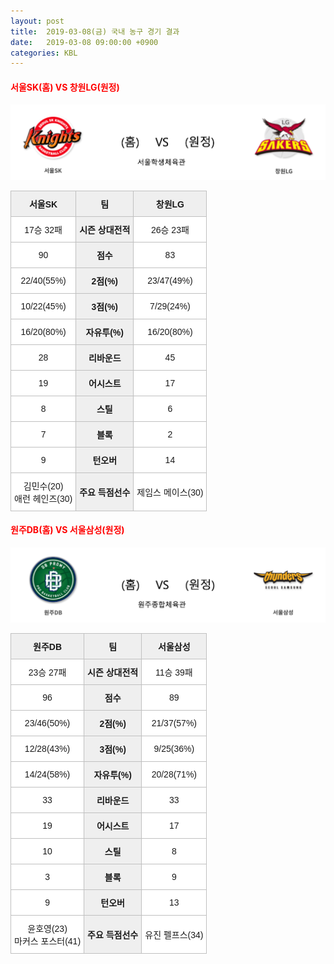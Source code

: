 ```yaml
---
layout: post
title:  2019-03-08(금) 국내 농구 경기 결과
date:   2019-03-08 09:00:00 +0900
categories: KBL
---
```


#### <span style="color:red"> 서울SK(홈) VS 창원LG(원정) </span>
![서울SK_창원LG.png](../images/kbl/match/서울SK_창원LG.png)

<style type="text/css">
.tg  {border-collapse:collapse;border-spacing:0;}
.tg td{font-family:Arial, sans-serif;font-size:14px;padding:10px 5px;border-style:solid;border-width:1px;overflow:hidden;word-break:normal;border-color:#c0c0c0;}
.tg th{font-family:Arial, sans-serif;font-size:14px;font-weight:normal;padding:10px 5px;border-style:solid;border-width:1px;overflow:hidden;word-break:normal;border-color:#c0c0c0;}
.tg .tg-dcpn{background-color:#ffffff;border-color:#c0c0c0;text-align:center;vertical-align:middle}
.tg .tg-txr3{background-color:#ffffff;border-color:#c0c0c0;text-align:center;vertical-align:middle}
.tg .tg-o8le{background-color:#efefef;border-color:#c0c0c0;text-align:center;vertical-align:middle}
.tg .tg-rr9t{font-weight:bold;background-color:#efefef;border-color:#c0c0c0;text-align:center;vertical-align:middle}
.tg .tg-wazi{background-color:#efefef;border-color:#c0c0c0;text-align:center;vertical-align:middle}
</style>

<table class="tg">
  <tr>
    <th class="tg-rr9t">서울SK</th>
    <th class="tg-rr9t">팀</th>
    <th class="tg-rr9t">창원LG</th>
  </tr>
  <tr>
    <td class="tg-dcpn">17승 32패</td>
    <td class="tg-rr9t">시즌 상대전적</td>
    <td class="tg-dcpn">26승 23패</td>
  </tr>
  <tr>
    <td class="tg-dcpn">90</td>
    <td class="tg-rr9t">점수</td>
    <td class="tg-dcpn">83</td>
  </tr>
  <tr>
    <td class="tg-dcpn">22/40(55%)</td>
    <td class="tg-rr9t">2점(%)</td>
    <td class="tg-dcpn">23/47(49%)</td>
  </tr>
  <tr>
    <td class="tg-dcpn">10/22(45%)</td>
    <td class="tg-rr9t">3점(%)</td>
    <td class="tg-dcpn">7/29(24%)</td>
  </tr>
  <tr>
    <td class="tg-dcpn">16/20(80%)</td>
    <td class="tg-rr9t">자유투(%)</td>
    <td class="tg-dcpn">16/20(80%)</td>
  </tr>
  <tr>
    <td class="tg-dcpn">28</td>
    <td class="tg-rr9t">리바운드</td>
    <td class="tg-dcpn">45</td>
  </tr>
  <tr>
    <td class="tg-dcpn">19</td>
    <td class="tg-rr9t">어시스트</td>
    <td class="tg-dcpn">17</td>
  </tr>
  <tr>
    <td class="tg-dcpn">8</td>
    <td class="tg-rr9t">스틸</td>
    <td class="tg-dcpn">6</td>
  </tr>
  <tr>
    <td class="tg-dcpn">7</td>
    <td class="tg-rr9t">블록</td>
    <td class="tg-dcpn">2</td>
  </tr>
  <tr>
    <td class="tg-dcpn">9</td>
    <td class="tg-rr9t">턴오버</td>
    <td class="tg-dcpn">14</td>
  </tr>
  <tr>
    <td class="tg-dcpn">김민수(20)<br>애런 헤인즈(30)</td>
    <td class="tg-rr9t">주요 득점선수</td>
    <td class="tg-dcpn">제임스 메이스(30)</td>
  </tr>
</table>

#### <span style="color:red"> 원주DB(홈) VS 서울삼성(원정) </span>
![원주DB_서울삼성.png](../images/kbl/match/원주DB_서울삼성.png)

<style type="text/css">
.tg  {border-collapse:collapse;border-spacing:0;}
.tg td{font-family:Arial, sans-serif;font-size:14px;padding:10px 5px;border-style:solid;border-width:1px;overflow:hidden;word-break:normal;border-color:#c0c0c0;}
.tg th{font-family:Arial, sans-serif;font-size:14px;font-weight:normal;padding:10px 5px;border-style:solid;border-width:1px;overflow:hidden;word-break:normal;border-color:#c0c0c0;}
.tg .tg-dcpn{background-color:#ffffff;border-color:#c0c0c0;text-align:center;vertical-align:middle}
.tg .tg-txr3{background-color:#ffffff;border-color:#c0c0c0;text-align:center;vertical-align:middle}
.tg .tg-o8le{background-color:#efefef;border-color:#c0c0c0;text-align:center;vertical-align:middle}
.tg .tg-rr9t{font-weight:bold;background-color:#efefef;border-color:#c0c0c0;text-align:center;vertical-align:middle}
.tg .tg-wazi{background-color:#efefef;border-color:#c0c0c0;text-align:center;vertical-align:middle}
</style>

<table class="tg">
  <tr>
    <th class="tg-rr9t">원주DB</th>
    <th class="tg-rr9t">팀</th>
    <th class="tg-rr9t">서울삼성</th>
  </tr>
  <tr>
    <td class="tg-dcpn">23승 27패</td>
    <td class="tg-rr9t">시즌 상대전적</td>
    <td class="tg-dcpn">11승 39패</td>
  </tr>
  <tr>
    <td class="tg-dcpn">96</td>
    <td class="tg-rr9t">점수</td>
    <td class="tg-dcpn">89</td>
  </tr>
  <tr>
    <td class="tg-dcpn">23/46(50%)</td>
    <td class="tg-rr9t">2점(%)</td>
    <td class="tg-dcpn">21/37(57%)</td>
  </tr>
  <tr>
    <td class="tg-dcpn">12/28(43%)</td>
    <td class="tg-rr9t">3점(%)</td>
    <td class="tg-dcpn">9/25(36%)</td>
  </tr>
  <tr>
    <td class="tg-dcpn">14/24(58%)</td>
    <td class="tg-rr9t">자유투(%)</td>
    <td class="tg-dcpn">20/28(71%)</td>
  </tr>
  <tr>
    <td class="tg-dcpn">33</td>
    <td class="tg-rr9t">리바운드</td>
    <td class="tg-dcpn">33</td>
  </tr>
  <tr>
    <td class="tg-dcpn">19</td>
    <td class="tg-rr9t">어시스트</td>
    <td class="tg-dcpn">17</td>
  </tr>
  <tr>
    <td class="tg-dcpn">10</td>
    <td class="tg-rr9t">스틸</td>
    <td class="tg-dcpn">8</td>
  </tr>
  <tr>
    <td class="tg-dcpn">3</td>
    <td class="tg-rr9t">블록</td>
    <td class="tg-dcpn">9</td>
  </tr>
  <tr>
    <td class="tg-dcpn">9</td>
    <td class="tg-rr9t">턴오버</td>
    <td class="tg-dcpn">13</td>
  </tr>
  <tr>
    <td class="tg-dcpn">윤호영(23)<br>마커스 포스터(41)</td>
    <td class="tg-rr9t">주요 득점선수</td>
    <td class="tg-dcpn">유진 펠프스(34)</td>
  </tr>
</table>
